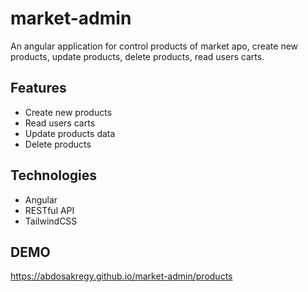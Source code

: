 # market-admin

An angular application for control products of market apo, create new products, update products, delete products, read users carts.

## Features
- Create new products
- Read users carts
- Update products data
- Delete products

## Technologies
- Angular
- RESTful API
- TailwindCSS

## DEMO
https://abdosakregy.github.io/market-admin/products
